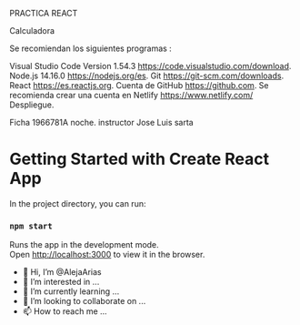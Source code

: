 PRACTICA REACT

Calculadora

Se recomiendan los siguientes programas :

Visual Studio Code Version 1.54.3 https://code.visualstudio.com/download.
Node.js 14.16.0 https://nodejs.org/es.
Git https://git-scm.com/downloads.
React https://es.reactjs.org.
Cuenta de GitHub https://github.com.
Se recomienda crear una cuenta en Netlify https://www.netlify.com/ Despliegue.

Ficha 1966781A noche.
instructor Jose Luis sarta 

# Getting Started with Create React App

In the project directory, you can run:

### `npm start`

Runs the app in the development mode.\
Open [http://localhost:3000](http://localhost:3000) to view it in the browser.


- 👋 Hi, I’m @AlejaArias
- 👀 I’m interested in ...
- 🌱 I’m currently learning ...
- 💞️ I’m looking to collaborate on ...
- 📫 How to reach me ...

<!---
AlejaArias/AlejaArias is a ✨ special ✨ repository because its `README.md` (this file) appears on your GitHub profile.
You can click the Preview link to take a look at your changes.
--->

